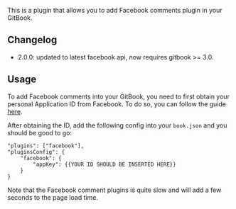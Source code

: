 This is a plugin that allows you to add Facebook comments plugin in your GitBook.

## Changelog

* 2.0.0: updated to latest facebook api, now requires gitbook >= 3.0.

## Usage
To add Facebook comments into your GitBook, you need to first obtain your personal Application ID from Facebook. To do so, you can follow the guide [here](http://support.heateor.com/how-to-get-facebook-app-id/).

After obtaining the ID, add the following config into your `book.json` and you should be good to go:

```
"plugins": ["facebook"],
"pluginsConfig": {
    "facebook": {
        "appKey": {{YOUR ID SHOULD BE INSERTED HERE}}
    }
}
```

Note that the Facebook comment plugins is quite slow and will add a few seconds to the page load time.
